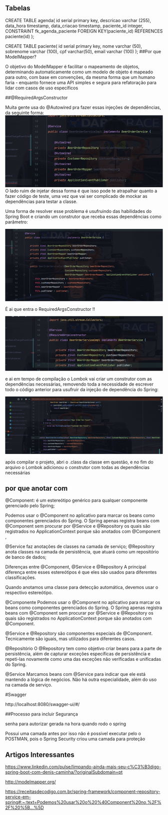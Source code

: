 











## Tabelas

CREATE TABLE agenda(
id serial primary key,
descricao varchar (255),
data_hora timestamp,
data_criacao timestamp,
paciente_id integer,
CONSTRAINT fk_agenda_paciente FOREIGN KEY(paciente_id) REFERENCES paciente(id)
);



CREATE TABLE paciente(
id serial primary key,
nome varchar (50),
sobrenome varchar (100),
cpf varchar(50),
email varchar (100)
);
##Por que ModelMapper?

O objetivo do ModelMapper é facilitar o mapeamento de objetos, determinando automaticamente como um modelo de objeto é 
mapeado para outro, com base em convenções, da mesma forma que um humano faria - enquanto fornece uma API simples e 
segura para refatoração para lidar com casos de uso específicos

##@RequiredArgsConstructor

Muita gente usa do @Autowired pra fazer essas injeções de dependências, da seguinte forma:
![img.png](img.png)
O lado ruim de injetar dessa forma é que isso pode te atrapalhar quanto a fazer código de teste, uma vez que vai ser 
complicado de mockar as dependências para testar a classe.

Uma forma de resolver esse problema é usufruindo das habilidades do Spring Boot e criando um construtor que receba essas
dependências como parâmetro:

![img_1.png](img_1.png)

É ai que entra o RequiredArgsConstructor !!

![img_2.png](img_2.png)

e ai em tempo de compilação o Lombok vai criar um construtor com as dependências necessárias, removendo toda a
necessidade de escrever todo o código anterior para usufruir da injeção de dependência do Spring:

![img_3.png](img_3.png)

após compilar o projeto, abri o .class da classe em questão, e no fim do arquivo o Lombok adicionou o construtor com
todas as dependências necessárias

## por que anotar com
@Component: é um estereótipo genérico para qualquer componente gerenciado pelo Spring;

Podemos usar o @Component no aplicativo para marcar os beans como componentes gerenciados do Spring. O Spring apenas
registra beans com @Component sem procurar por @Service e @Repository os quais são registrados no ApplicationContext
porque são anotados com @Component ,


@Service faz anotações de classes na camada de serviço;
@Repository anota classes na camada de persistência, que atuará como um repositório de banco de dados;

Diferenças entre @Component, @Service e @Repository
A principal diferença entre esses estereótipos é que eles são usados para diferentes classificações.

Quando anotamos uma classe para detecção automática, devemos usar o respectivo estereótipo.

@Componente
Podemos usar o @Component no aplicativo para marcar os beans como componentes gerenciados do Spring. O Spring apenas 
registra beans com @Component sem procurar por @Service e @Repository os quais são registrados no ApplicationContext 
porque são anotados com @Component.

@Service e @Repository são componentes especíais de @Component. Tecnicamente são iguais, mas utilizados para diferentes casos.

@Repositório
O @Repository tem como objetivo criar beans para a parte de persistência, além de capturar exceções específicas de 
persistência e repeti-las novamente como uma das exceções não verificadas e unificadas do Spring.

@Service
Marcamos beans com @Service para indicar que ele está mantendo a lógica de negócios. Não há outra especialidade, além 
do uso na camada de serviço.

#Swagger

http://localhost:8080/swagger-ui/#/


##Processo para incluir Segurança

senha para autorizar gerada na hora quando rodo o spring

Possui uma camada antes por isso não é possivel executar pelo o POSTMAN, pois o Spring Security criou uma camada para proteção
## Artigos Interessantes

https://www.linkedin.com/pulse/limpando-ainda-mais-seu-c%C3%B3digo-spring-boot-com-denis-caminha/?originalSubdomain=pt

http://modelmapper.org/

https://receitasdecodigo.com.br/spring-framework/component-repository-service-em-spring#:~:text=Podemos%20usar%20o%20%40Component%20no,%2F%2F%20%5B...%5D